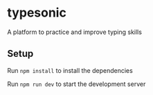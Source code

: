 # typesonic
A platform to practice and improve typing skills

## Setup

Run `npm install` to install the dependencies

Run `npm run dev` to start the development server
